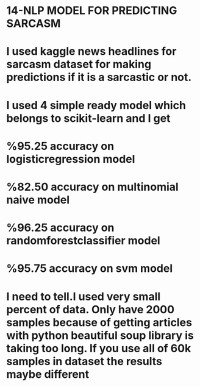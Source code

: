 # 14-NLP MODEL FOR PREDICTING SARCASM
# I used kaggle news headlines for sarcasm dataset for making predictions if it is a sarcastic or not.
# I used 4 simple ready model which belongs to scikit-learn and I get 
# %95.25 accuracy on logisticregression model
# %82.50 accuracy on multinomial naive model
# %96.25 accuracy on randomforestclassifier model
# %95.75 accuracy on svm model 
# I need to tell.I used very small percent of data. Only have 2000 samples because of getting articles with python beautiful soup library is taking too long. If you use all of 60k samples in dataset the results maybe different
